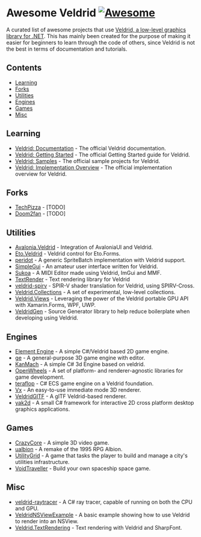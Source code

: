 # Awesome Veldrid [![Awesome](https://awesome.re/badge.svg)](https://awesome.re)

A curated list of awesome projects that use [Veldrid, a low-level graphics library for .NET](https://veldrid.dev/). This has mainly been created for the purpose of making it easier for beginners to learn through the code of others, since Veldrid is not the best in terms of documentation and tutorials.

## Contents
- [Learning](#learning)
- [Forks](#forks)
- [Utilities](#utilities)
- [Engines](#engines)
- [Games](#games)
- [Misc](#misc)

## Learning
- [Veldrid: Documentation](https://veldrid.dev/api/index.html) - The official Veldrid documentation.
- [Veldrid: Getting Started](https://veldrid.dev/articles/getting-started/intro.html) - The official Getting Started guide for Veldrid.
- [Veldrid: Samples](https://github.com/mellinoe/veldrid-samples) - The official sample projects for Veldrid.
- [Veldrid: Implementation Overview](https://veldrid.dev/articles/implementation/overview.html) - The official implementation overview for Veldrid.

## Forks
- [TechPizza](https://github.com/TechPizzaDev/veldrid) - [TODO]
- [Doom2fan](https://github.com/Doom2fan/veldrid) - [TODO]

## Utilities
- [Avalonia.Veldrid](https://github.com/gleblebedev/Avalonia.Veldrid) - Integration of AvaloniaUI and Veldrid.
- [Eto.Veldrid](https://github.com/picoe/Eto.Veldrid) - Veldrid control for Eto.Forms.
- [peridot](https://github.com/ezequias2d/peridot) - A generic SpriteBatch implementation with Veldrid support.
- [SimpleGui](https://github.com/drogoganor/SimpleGui) - An amateur user interface written for Veldrid.
- [Sukoa](https://github.com/Kaydax/Sukoa) - A MIDI Editor made using Veldrid, ImGui and MMF.
- [TextRender](https://github.com/drogoganor/TextRender) - Text rendering library for Veldrid
- [veldrid-spirv](https://github.com/mellinoe/veldrid-spirv) - SPIR-V shader translation for Veldrid, using SPIRV-Cross.
- [Veldrid.Collections](https://github.com/mellinoe/Veldrid.Collections) - A set of experimental, low-level collections.
- [Veldrid.Views](https://github.com/PhilippeMonteil/Veldrid.Views) - Leveraging the power of the Veldrid portable GPU API with Xamarin.Forms, WPF, UWP.
- [VeldridGen](https://github.com/csinkers/VeldridGen) - Source Generator library to help reduce boilerplate when developing using Veldrid.

## Engines
- [Element Engine](https://github.com/pandepic/ElementEngine) - A simple C#/Veldrid based 2D game engine.
- [ge](https://github.com/mellinoe/ge) - A general-purpose 3D game engine with editor.
- [KanMach](https://github.com/TheCodeWizard27/KanMach) - A simple C# 3d Engine based on veldrid.
- [OpenWheels](https://github.com/Jjagg/OpenWheels) - A set of platform- and renderer-agnostic libraries for game development.
- [teraflop](https://github.com/chances/teraflop) - C# ECS game engine on a Veldrid foundation.
- [Vx](https://github.com/mellinoe/Vx) - An easy-to-use immediate mode 3D renderer.
- [VeldridGlTF](https://github.com/gleblebedev/VeldridGlTF) - A glTF Veldrid-based renderer.
- [yak2d](https://github.com/AlzPatz/yak2d) - A small C# framework for interactive 2D cross platform desktop graphics applications.

## Games
- [CrazyCore](https://github.com/mellinoe/CrazyCore) - A simple 3D video game.
- [ualbion](https://github.com/csinkers/ualbion) - A remake of the 1995 RPG Albion.
- [UtilityGrid](https://github.com/chances/UtilityGrid) - A game that tasks the player to build and manage a city's utilities infrastructure.
- [VoidTraveller](https://github.com/generatives/VoidTraveler) - Build your own spaceship space game.

## Misc
- [veldrid-raytracer](https://github.com/mellinoe/veldrid-raytracer) - A C# ray tracer, capable of running on both the CPU and GPU.
- [VeldridNSViewExample](https://github.com/mellinoe/VeldridNSViewExample) - A basic example showing how to use Veldrid to render into an NSView.
- [Veldrid.TextRendering](https://github.com/mellinoe/Veldrid.TextRendering) - Text rendering with Veldrid and SharpFont.
